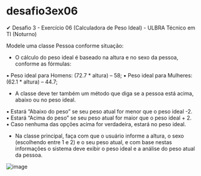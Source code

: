 # desafio3ex06
✔ Desafio 3 - Exercício 06 (Calculadora de Peso Ideal) - ULBRA Técnico em TI (Noturno) 

Modele uma classe Pessoa conforme situação:

- O cálculo do peso ideal é baseado na altura e no sexo da pessoa,
conforme as fórmulas:

▪ Peso ideal para Homens: (72.7 * altura) – 58;
▪ Peso ideal para Mulheres: (62.1 * altura) – 44.7;

- A classe deve ter também um método que diga se a pessoa está acima,
abaixo ou no peso ideal.

▪ Estará “Abaixo do peso” se seu peso atual for menor que o peso
ideal -2.
▪ Estará “Acima do peso” se seu peso atual for maior que o peso
ideal + 2.
▪ Caso nenhuma das opções acima for verdadeira, estará no peso
ideal.

- Na classe principal, faça com que o usuário informe a altura, o sexo
(escolhendo entre 1 e 2) e o seu peso atual, e com base nestas
informações o sistema deve exibir o peso ideal e a análise do peso atual
da pessoa.

![image](https://user-images.githubusercontent.com/98191980/160294058-7e40b384-9448-43e9-ae35-982c051f9f74.png)
